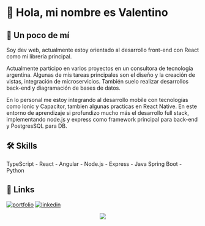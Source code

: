 # 👋 Hola, mi nombre es Valentino

## 🚀 Un poco de mí
Soy dev web, actualmente estoy orientado al desarrollo front-end con React como mi librería principal.

Actualmente participo en varios proyectos en un consultora de tecnología argentina. Algunas de mis tareas principales son el diseño y la creación de vistas, integración de microservicios. También suelo realizar desarrollos back-end y diagramación de bases de datos.

En lo personal me estoy integrando al desarrollo mobile con tecnologías como Ionic y Capacitor, tambien algunas practicas en React Native.
En este entorno de aprendizaje si profundizo mucho más el desarrollo full stack, implementando node.js y express como framework principal para back-end y PostgresSQL para DB.


## 🛠 Skills
TypeScript - React - Angular - Node.js - Express - Java Spring Boot - Python


## 🔗 Links
[![portfolio](https://img.shields.io/badge/my_portfolio-000?style=for-the-badge&logo=ko-fi&logoColor=white)](https://valentinom.vercel.app/)
[![linkedin](https://img.shields.io/badge/linkedin-0A66C2?style=for-the-badge&logo=linkedin&logoColor=white)](https://www.linkedin.com/in/valentino-machuca)

<div align="center"><img src="https://spotify-github-profile.vercel.app/api/view?uid=ehsjgwb3eivwhfszd1js9r9wi&cover_image=true&theme=default" /></div>
